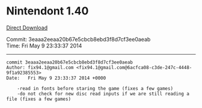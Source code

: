 # Nintendont 1.40
[Direct Download](./Nintendont.zip)

Commit: 3eaaa2eeaa20b67e5cbcb8ebd3f8d7cf3ee0aeab  
Time: Fri May 9 23:33:37 2014   

-----

```
commit 3eaaa2eeaa20b67e5cbcb8ebd3f8d7cf3ee0aeab
Author: fix94.1@gmail.com <fix94.1@gmail.com@6acfca08-c3de-247c-4448-9f1a92385553>
Date:   Fri May 9 23:33:37 2014 +0000

    -read in fonts before staring the game (fixes a few games)
    -do not check for new disc read inputs if we are still reading a file (fixes a few games)
```
